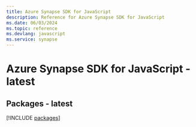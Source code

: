 ```yaml
---
title: Azure Synapse SDK for JavaScript
description: Reference for Azure Synapse SDK for JavaScript
ms.date: 06/03/2024
ms.topic: reference
ms.devlang: javascript
ms.service: synapse
---
```

# Azure Synapse SDK for JavaScript - latest
## Packages - latest
[!INCLUDE [packages](synapse-index.md)]